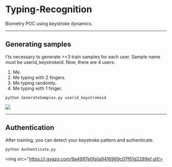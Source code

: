 # Typing-Recognition
Biometry POC using keystroke dynamics.

---

## Generating samples
I'ts necessary to generate >=3 train samples for each user. Sample name must be userid_keystrokeid. Now, there are 4 users:
1. Me.
2. Me typing with 2 fingers.
3. Me typing randomly.
4. Me typing with 1 finger.

```python GenerateSamples.py userid_keystrokeid```

<img src="https://i.gyazo.com/e5acf1048f8f93ea695fdae9cf7649c2.gif"/>

---

## Authentication
After training, you can detect your keystroke pattern and authenticate.

```python Authenticate.py```

<img src="https://i.gyazo.com/9a4997e0fa1a9416969c07f61d2289ef.gif/>

